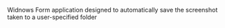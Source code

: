 Widnows Form application designed to automatically save the screenshot taken to a user-specified folder